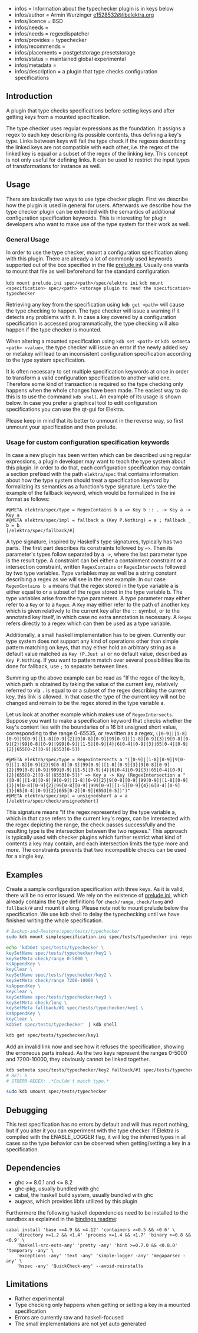 - infos = Information about the typechecker plugin is in keys below
- infos/author = Armin Wurzinger <e1528532@libelektra.org>
- infos/licence = BSD
- infos/needs =
- infos/needs = regexdispatcher
- infos/provides = typechecker
- infos/recommends =
- infos/placements = postgetstorage presetstorage
- infos/status = maintained global experimental
- infos/metadata =
- infos/description = a plugin that type checks configuration specifications

## Introduction

A plugin that type checks specifications before setting keys and after getting keys from
a mounted specification.

The type checker uses regular expressions as the foundation. It assigns a regex to each key
describing its possible contents, thus defining a key's type. Links between keys will fail
the type check if the regexes describing the linked keys are not compatible with each other,
i.e. the regex of the linked key is equal or a subset of the regex of the linking key.
This concept is not only useful for defining links. It can be used to restrict the input
types of transformations for instance as well.

## Usage

There are basically two ways to use type checker plugin. First we describe how the plugin
is used in general for users. Afterwards we describe how the type checker plugin can be
extended with the semantics of additional configuration specification keywords. This is
interesting for plugin developers who want to make use of the type system for their work
as well.

### General Usage

In order to use the type checker, mount a configuration specification along with this
plugin. There are already a lot of commonly used keywords supported out of the box specified
in the file [prelude.ini](/src/plugins/typechecker/typechecker/prelude.ini).
Usually one wants to mount that file as well beforehand for the standard configuration.

`kdb mount prelude.ini spec/<path>/spec/elektra ini`
`kdb mount <specification> spec/<path> <storage plugin to read the specification> typechecker`

Retrieving any key from the specification using `kdb get <path>` will cause
the type checking to happen. The type checker will issue a warning if it detects any
problems with it. In case a key covered by a configuration specification is accessed
programmatically, the type checking will also happen if the type checker is mounted.

When altering a mounted specification using `kdb set <path>` or `kdb setmeta <path> <value>`,
the type checker will issue an error if the newly added key or metakey will lead to an
inconsistent configuration specification according to the type system specification.

It is often necessary to set multiple specification keywords at once in order to transform a
valid configuration specification to another valid one. Therefore some kind of transaction
is required so the type checking only happens when the whole changes have been made. The
easiest way to do this is to use the command `kdb shell`. An example of its usage is shown
below. In case you prefer a graphical tool to edit configuration specifications you can use the
qt-gui for Elektra.

Please keep in mind that its better to unmount in the reverse way, so first unmount your
specification and then prelude.

### Usage for custom configuration specification keywords

In case a new plugin has been written which can be described using regular expressions, a
plugin developer may want to teach the type system about this plugin. In order to do that,
each configuration specification may contain a section prefixed with the path `elektra/spec`
that contains information about how the type system should treat a specification keyword by
formalizing its semantics as a function's type signature. Let's take the example of the
fallback keyword, which would be formalized in the ini format as follows:

```
#@META elektra/spec/type = RegexContains b a => Key b :: . -> Key a -> Key a
#@META elektra/spec/impl = fallback a (Key P.Nothing) = a ; fallback _ b = b
[/elektra/spec/fallback/#]
```

A type signature, inspired by Haskell's type signatures, typically has two parts. The first
part describes its constraints followed by `=>`. Then its parameter's types follow separated
by a `->`, where the last parameter type is the result type.
A constraint can bei either a containment constraint or a intersection constraint, written
`RegexContains` or `RegexIntersects` followed by two type variables. Type variables may as well
be a string constant describing a regex as we will see in the next example. In our case
`RegexContains b a` means that the regex stored in the type variable a is either equal to or
a subset of the regex stored in the type variable b. The type variables arise from the type
parameters. A type parameter may either refer to a `Key` or to a `Regex`. A `Key` may either
refer to the path of another key which is given relatively to the current key after the `::`
symbol, or to the annotated key itself, in which case no extra annotation is necessary.
A `Regex` refers directly to a regex which can then be used as a type variable.

Additionally, a small haskell implementation has to be given. Currently our type system does not
support any kind of operations other than simple pattern matching on keys, that may either hold
an arbitrary string as a default value matched as `Key (P.Just a)` or no default value,
described as `Key P.Nothing`. If you want to pattern match over several possibilities like its
done for fallback, use `;` to separate between lines.

Summing up the above example can be read as "If the regex of the key b, which path is obtained
by taking the value of the current key, relatively referred to via `.` is equal to or a
subset of the regex describing the current key, this link is allowed. In that case the type
of the current key will not be changed and remain to be the regex stored in the type variable a.

Let us look at another example which makes use of `RegexIntersects`. Suppose you want to make a
specification keyword that checks whether the key's content lies with the boundaries of a 16 bit
unsigned short value, corresponding to the range 0-65535, or rewritten as a regex,
`([0-9]|[1-8][0-9]|9[0-9]|[1-8][0-9]{2}|9[0-8][0-9]|99[0-9]|[1-8][0-9]{3}|9[0-8][0-9]{2}|99[0-8][0-9]|999[0-9]|[1-5][0-9]{4}|6[0-4][0-9]{3}|65[0-4][0-9]{2}|655[0-2][0-9]|6553[0-5])`

```
#@META elektra/spec/type = RegexIntersects a "([0-9]|[1-8][0-9]|9[0-9]|[1-8][0-9]{2}|9[0-8][0-9]|99[0-9]|[1-8][0-9]{3}|9[0-8][0-9]{2}|99[0-8][0-9]|999[0-9]|[1-5][0-9]{4}|6[0-4][0-9]{3}|65[0-4][0-9]{2}|655[0-2][0-9]|6553[0-5])" => Key a -> Key (RegexIntersection a "([0-9]|[1-8][0-9]|9[0-9]|[1-8][0-9]{2}|9[0-8][0-9]|99[0-9]|[1-8][0-9]{3}|9[0-8][0-9]{2}|99[0-8][0-9]|999[0-9]|[1-5][0-9]{4}|6[0-4][0-9]{3}|65[0-4][0-9]{2}|655[0-2][0-9]|6553[0-5])")"
#@META elektra/spec/impl = unsignedshort a = a
[/elektra/spec/check/unsignedshort]
```

This signature means "If the regex represented by the type variable a, which in that case refers
to the current key's regex, can be intersected with the regex depicting the range, the check
passes successfully and the resulting type is the intersection between the two regexes." This
approach is typically used with checker plugins which further restrict what kind of contents
a key may contain, and each intersection limits the type more and more. The constraints prevents
that two incompatible checks can be used for a single key.

## Examples

Create a sample configuration specification with three keys. As it is valid, there will be no error
issued. We rely on the existence of [prelude.ini](/src/plugins/typechecker/typechecker/prelude.ini), which already
contains the type definitions for `check/range`, `check/long` and `fallback/#` and mount it along.
Please note not to mount prelude below the specification. We use kdb shell to delay the typechecking 
until we have finished writing the whole specification.

```sh
# Backup-and-Restore:spec/tests/typechecker
sudo kdb mount simplespecification.ini spec/tests/typechecker ini regexdispatcher typechecker

echo 'kdbGet spec/tests/typechecker \
keySetName spec/tests/typechecker/key1 \
keySetMeta check/range 0-5000 \
ksAppendKey \
keyClear \
keySetName spec/tests/typechecker/key2 \
keySetMeta check/range 7200-10000 \
ksAppendKey \
keyClear \
keySetName spec/tests/typechecker/key3 \
keySetMeta check/long \
keySetMeta fallback/#1 spec/tests/typechecker/key1 \
ksAppendKey \
keyClear \
kdbSet spec/tests/typechecker' | kdb shell

kdb get spec/tests/typechecker/key1
```

Add an invalid link now and see how it refuses the specification, showing the erroneous
parts instead. As the two keys represent the ranges 0-5000 and 7200-10000, they
obviously cannot be linked together.

```sh
kdb setmeta spec/tests/typechecker/key2 fallback/#1 spec/tests/typechecker/key1
# RET: 5
# STDERR-REGEX: .*Couldn't match type.*

sudo kdb umount spec/tests/typechecker
```

## Debugging

This test specification has no errors by default and will thus report nothing,
but if you alter it you can experiment with the type checker. If Elektra is compiled
with the ENABLE_LOGGER flag, it will log the inferred types in all cases so the
type behavior can be observed when getting/setting a key in a specification.

## Dependencies

* ghc >= 8.0.1 and <= 8.2
* ghc-pkg, usually bundled with ghc
* cabal, the haskell build system, usually bundled with ghc
* augeas, which provides libfa utilized by this plugin

Furthermore the following haskell dependencies need to be installed to the sandbox
as explained in the [bindings readme](/src/bindings/haskell/README.md):

```
cabal install 'base >=4.9 && <4.12' 'containers >=0.5 && <0.6' \
	'directory >=1.2 && <1.4' 'process >=1.4 && <1.7' 'binary >=0.8 && <0.9' \
	'haskell-src-exts-any' 'pretty -any' 'hint >=0.7.0 && <0.8.0' 'temporary -any' \
	'exceptions -any' 'text -any' 'simple-logger -any' 'megaparsec -any' \
	'hspec -any' 'QuickCheck-any' --avoid-reinstalls
```

## Limitations

- Rather experimental
- Type checking only happens when getting or setting
a key in a mounted specification
- Errors are currently raw and haskell-focused
- The small implementations are not yet auto generated
